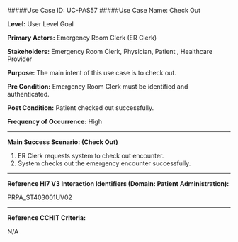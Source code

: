 #####Use Case ID: UC-PAS57
#####Use Case Name: Check Out

**Level:**                     User Level Goal

**Primary Actors:**            Emergency Room Clerk (ER Clerk)

**Stakeholders:**              Emergency Room Clerk, Physician, Patient , Healthcare Provider

**Purpose:**                   The main intent of this use case is to check out.

**Pre Condition:**             Emergency Room Clerk must be identified and authenticated. 

**Post Condition:**            Patient checked out successfully.

**Frequency of Occurrence:**   High
__________________________________________________________
**Main Success Scenario: (Check Out)**

1. ER Clerk requests system to check out encounter.
2. System checks out the emergency encounter successfully.

________________________________________________________________________
**Reference Hl7 V3 Interaction Identifiers (Domain: Patient Administration):**

PRPA_ST403001UV02
_______________________________________________________________
**Reference CCHIT Criteria:**

N/A
